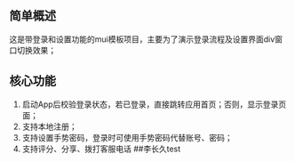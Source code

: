 ## 简单概述
这是带登录和设置功能的mui模板项目，主要为了演示登录流程及设置界面div窗口切换效果；

## 核心功能
1. 启动App后校验登录状态，若已登录，直接跳转应用首页；否则，显示登录页面；
2. 支持本地注册；
3. 支持设置手势密码，登录时可使用手势密码代替账号、密码；
4. 支持评分、分享、拨打客服电话
##李长久test
